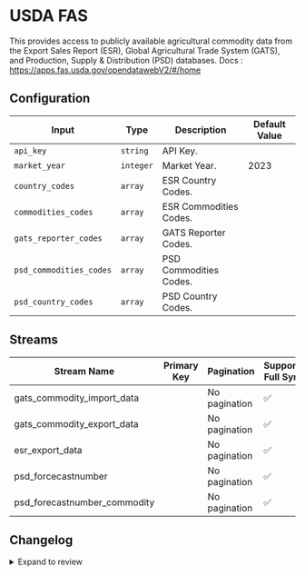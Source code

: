 # USDA FAS
This provides access to publicly available agricultural commodity data from the Export Sales Report (ESR), Global Agricultural Trade System (GATS), and Production, Supply &amp; Distribution (PSD) databases.
Docs : https://apps.fas.usda.gov/opendatawebV2/#/home

## Configuration

| Input | Type | Description | Default Value |
|-------|------|-------------|---------------|
| `api_key` | `string` | API Key.  |  |
| `market_year` | `integer` | Market Year.  | 2023 |
| `country_codes` | `array` | ESR Country Codes.  |  |
| `commodities_codes` | `array` | ESR Commodities Codes.  |  |
| `gats_reporter_codes` | `array` | GATS Reporter Codes.  |  |
| `psd_commodities_codes` | `array` | PSD Commodities Codes.  |  |
| `psd_country_codes` | `array` | PSD Country Codes.  |  |

## Streams
| Stream Name | Primary Key | Pagination | Supports Full Sync | Supports Incremental |
|-------------|-------------|------------|---------------------|----------------------|
| gats_commodity_import_data |  | No pagination | ✅ |  ❌  |
| gats_commodity_export_data |  | No pagination | ✅ |  ❌  |
| esr_export_data |  | No pagination | ✅ |  ❌  |
| psd_forcecastnumber |  | No pagination | ✅ |  ❌  |
| psd_forecastnumber_commodity |  | No pagination | ✅ |  ❌  |

## Changelog

<details>
  <summary>Expand to review</summary>

| Version          | Date              | Pull Request | Subject        |
|------------------|-------------------|--------------|----------------|
| 0.0.1 | 2024-11-09 | | Initial release by [@ombhardwajj](https://github.com/ombhardwajj) via Connector Builder |

</details>
